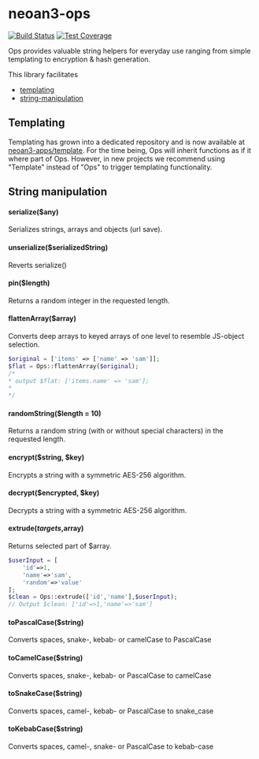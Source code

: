 # neoan3-ops

[![Build Status](https://travis-ci.com/sroehrl/neoan3-ops.svg?branch=master)](https://travis-ci.com/sroehrl/neoan3-ops)
[![Test Coverage](https://api.codeclimate.com/v1/badges/73cacbc29aa1438b37fd/test_coverage)](https://codeclimate.com/github/sroehrl/neoan3-ops/test_coverage)

Ops provides valuable string helpers for everyday use ranging from simple templating to encryption & hash generation.


This library facilitates 

- [templating](#templating)
- [string-manipulation](#string-manipulation)

## Templating

Templating has grown into a dedicated repository and is now available at [neoan3-apps/template](https://github.com/sroehrl/neoan3-template).
For the time being, Ops will inherit functions as if it where part of Ops.
However, in new projects we recommend using "Template" instead of "Ops" to trigger templating functionality.


## String manipulation

#### serialize($any)
Serializes strings, arrays and objects (url save).

#### unserialize($serializedString)
Reverts serialize()

#### pin($length)
Returns a random integer in the requested length.

#### flattenArray($array)
Converts deep arrays to keyed arrays of one level to resemble JS-object selection.
```PHP
$original = ['items' => ['name' => 'sam']];
$flat = Ops::flattenArray($original);
/*
* output $flat: ['items.name' => 'sam'];
* 
*/
```

#### randomString($length = 10)
Returns a random string (with or without special characters) in the requested length.

#### encrypt($string, $key)
Encrypts a string with a symmetric AES-256 algorithm. 

#### decrypt($encrypted, $key)
Decrypts a string with a symmetric AES-256 algorithm. 

#### extrude($targets,$array)
Returns selected part of $array.
```PHP
$userInput = [
    'id'=>1,
    'name'=>'sam',
    'random'=>'value'
];
$clean = Ops::extrude(['id','name'],$userInput);
// Output $clean: ['id'=>1,'name'=>'sam']
```
#### toPascalCase($string)
Converts spaces, snake-, kebab- or camelCase to PascalCase
#### toCamelCase($string)
Converts spaces, snake-, kebab- or PascalCase to camelCase
#### toSnakeCase($string)
Converts spaces, camel-, kebab- or PascalCase to snake_case
#### toKebabCase($string)
Converts spaces, camel-, snake- or PascalCase to kebab-case
